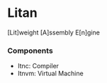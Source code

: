 # Litan
[Lit]weight [A]ssembly E[n]gine

### Components
- ltnc:   Compiler
- ltnvm:  Virtual Machine
